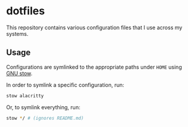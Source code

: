 # dotfiles

This repository contains various configuration files that I use across my systems.

## Usage

Configurations are symlinked to the appropriate paths under `HOME` using [GNU stow](https://www.gnu.org/software/stow/).

In order to symlink a specific configuration, run:

```bash
stow alacritty
```

Or, to symlink everything, run:

```bash
stow */ # (ignores README.md)
```
